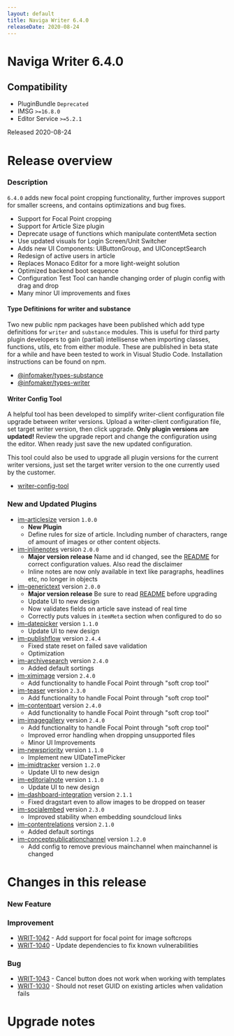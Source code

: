 ```yaml
---
layout: default
title: Naviga Writer 6.4.0
releaseDate: 2020-08-24
---
```

<div class="jumbotron">
    <h1>Naviga Writer 6.4.0</h1>    
    <h2>Compatibility</h2>
    <ul>
        <li>PluginBundle <code>Deprecated</code></li>
        <li>IMSG <code>>=16.8.0</code></li>
        <li>Editor Service <code>>=5.2.1</code></li>
    </ul>
</div>

Released 2020-08-24


# Release overview 

### Description

`6.4.0` adds new focal point cropping functionality, further improves support for smaller screens, and contains optimizations and bug fixes.

* Support for Focal Point cropping
* Support for Article Size plugin
* Deprecate usage of functions which manipulate contentMeta section
* Use updated visuals for Login Screen/Unit Switcher
* Adds new UI Components: UIButtonGroup, and UIConceptSearch
* Redesign of active users in article
* Replaces Monaco Editor for a more light-weight solution
* Optimized backend boot sequence
* Configuration Test Tool can handle changing order of plugin config with drag and drop
* Many minor UI improvements and fixes

#### Type Defitinions for writer and substance

Two new public npm packages have been published which add type definitions for `writer` and `substance` modules. This is useful for third party plugin
developers to gain (partial) intellisense when importing classes, functions, utils, etc from either module. These are published in beta state for a while
and have been tested to work in Visual Studio Code. Installation instructions can be found on npm.

- [@infomaker/types-substance](https://www.npmjs.com/package/@infomaker/types-substance)
- [@infomaker/types-writer](https://www.npmjs.com/package/@infomaker/types-writer)

#### Writer Config Tool

A helpful tool has been developed to simplify writer-client configuration file upgrade between writer versions. Upload a writer-client configuration file,
set target writer version, then click upgrade. **Only plugin versions are updated!** Review the upgrade report and change the configuration using the
editor. When ready just save the new updated configuration. 

This tool could also be used to upgrade all plugin versions for the current writer versions, just set the target writer version to the one currently 
used by the customer.

- [writer-config-tool](http://writer-config-tool.s3-website-eu-west-1.amazonaws.com/)

### New and Updated Plugins

* [im-articlesize](https://plugins.writer.infomaker.io/v1/infomaker/im-articlesize/1.0.0/README.html) version `1.0.0`
    * **New Plugin**
    * Define rules for size of article. Including number of characters, range of amount of images or other content objects.
* [im-inlinenotes](https://plugins.writer.infomaker.io/v1/infomaker/im-inlinenotes/2.0.0/README.html) version `2.0.0`
    * **Major version release** Name and id changed, see the [README](https://plugins.writer.infomaker.io/v1/infomaker/im-inlinenotes/2.0.0/README.html) for correct configuration values. Also read the disclaimer
    * Inline notes are now only available in text like paragraphs, headlines etc, no longer in objects
* [im-generictext](https://plugins.writer.infomaker.io/v1/infomaker/im-generictext/2.0.0/README.html) version `2.0.0`
    * **Major version release** Be sure to read [README](https://plugins.writer.infomaker.io/v1/infomaker/im-generictext/2.0.0/README.html) before upgrading
    * Update UI to new design
    * Now validates fields on article save instead of real time
    * Correctly puts values in `itemMeta` section when configured to do so
* [im-datepicker](https://plugins.writer.infomaker.io/v1/infomaker/im-datepicker/1.1.0/README.html) version `1.1.0`
    * Update UI to new design
* [im-publishflow](https://plugins.writer.infomaker.io/v1/infomaker/im-publishflow/2.4.4/README.html) version `2.4.4`
     * Fixed state reset on failed save validation
     * Optimization
* [im-archivesearch](https://plugins.writer.infomaker.io/v1/infomaker/im-archivesearch/2.4.0/README.html) version `2.4.0`
    * Added default sortings
* [im-ximimage](https://plugins.writer.infomaker.io/v1/infomaker/im-ximimage/2.4.0/README.html) version `2.4.0`
    * Add functionality to handle Focal Point through "soft crop tool"
* [im-teaser](https://plugins.writer.infomaker.io/v1/infomaker/im-teaser/latest/2.3.0.html) version `2.3.0`
    * Add functionality to handle Focal Point through "soft crop tool"
* [im-contentpart](https://plugins.writer.infomaker.io/v1/infomaker/im-contentpart/2.4.0/README.html) version `2.4.0`
    * Add functionality to handle Focal Point through "soft crop tool"
* [im-imagegallery](https://plugins.writer.infomaker.io/v1/infomaker/im-imagegallery/2.4.0/README.html) version `2.4.0`
    * Add functionality to handle Focal Point through "soft crop tool"
    * Improved error handling when dropping unsupported files
    * Minor UI Improvements
* [im-newspriority](https://plugins.writer.infomaker.io/v1/infomaker/im-newspriority/1.1.0/README.html) version `1.1.0`
    * Implement new UIDateTimePicker
* [im-imidtracker](https://plugins.writer.infomaker.io/v1/infomaker/im-imidtracker/1.2.0/README.html) version `1.2.0`
    * Update UI to new design
* [im-editorialnote](https://plugins.writer.infomaker.io/v1/infomaker/im-editorialnote/1.1.0/README.html) version `1.1.0`
    * Update UI to new design
* [im-dashboard-integration](https://plugins.writer.infomaker.io/v1/infomaker/im-dashboard-integration/2.1.1/README.html) version `2.1.1`
    * Fixed dragstart even to allow images to be dropped on teaser
* [im-socialembed](https://plugins.writer.infomaker.io/v1/infomaker/im-socialembed/2.3.0/README.html) version `2.3.0`
    * Improved stability when embedding soundcloud links
* [im-contentrelations](https://plugins.writer.infomaker.io/v1/infomaker/im-contentrelations/2.1.0/README.html) version `2.1.0`
    * Added default sortings
* [im-conceptpublicationchannel](https://plugins.writer.infomaker.io/v1/infomaker/im-conceptpublicationchannel/1.2.0/README.html) version `1.2.0`
    * Add config to remove previous mainchannel when mainchannel is changed

  

# Changes in this release  


### New Feature 



### Improvement 
 
 * [WRIT-1042](https://jira.infomaker.se/browse/WRIT-1042) - Add support for focal point for image softcrops  
 * [WRIT-1040](https://jira.infomaker.se/browse/WRIT-1040) - Update dependencies to fix known vulnerabilities 


### Bug 
 
 * [WRIT-1043](https://jira.infomaker.se/browse/WRIT-1043) - Cancel button does not work when working with templates   
 * [WRIT-1030](https://jira.infomaker.se/browse/WRIT-1030) - Should not reset GUID on existing articles when validation fails 




# Upgrade notes  
                 

